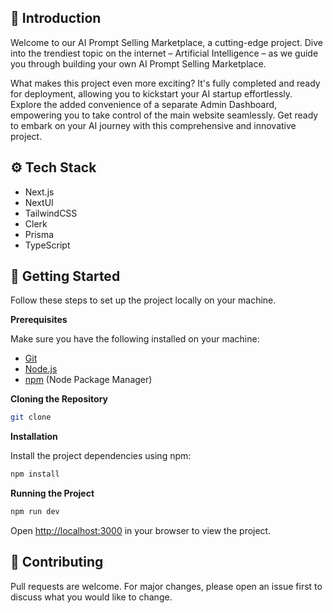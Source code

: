 ## 🤖 Introduction

Welcome to our AI Prompt Selling Marketplace, a cutting-edge project. Dive into the trendiest topic on the internet – Artificial Intelligence – as we guide you through building your own AI Prompt Selling Marketplace.

What makes this project even more exciting? It's fully completed and ready for deployment, allowing you to kickstart your AI startup effortlessly. Explore the added convenience of a separate Admin Dashboard, empowering you to take control of the main website seamlessly. Get ready to embark on your AI journey with this comprehensive and innovative project.

## ⚙️ Tech Stack

- Next.js
- NextUI
- TailwindCSS
- Clerk
- Prisma
- TypeScript


## 🤸 Getting Started

Follow these steps to set up the project locally on your machine.

**Prerequisites**

Make sure you have the following installed on your machine:

- [Git](https://git-scm.com/)
- [Node.js](https://nodejs.org/en)
- [npm](https://www.npmjs.com/) (Node Package Manager)

**Cloning the Repository**

```bash
git clone 
```

**Installation**

Install the project dependencies using npm:

```bash
npm install
```

**Running the Project**

```bash
npm run dev
```

Open [http://localhost:3000](http://localhost:3000) in your browser to view the project.

## 🚨 Contributing

Pull requests are welcome. For major changes, please open an issue first
to discuss what you would like to change.
